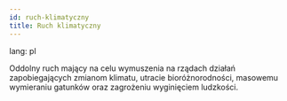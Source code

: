 ```yaml
---
id: ruch-klimatyczny
title: Ruch klimatyczny
---
```

lang: pl

Oddolny ruch mający na celu wymuszenia na rządach działań zapobiegających zmianom klimatu, utracie bioróżnorodności, masowemu wymieraniu gatunków oraz zagrożeniu wyginięciem ludzkości.